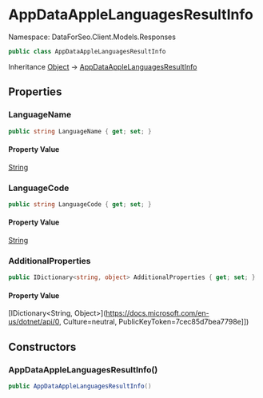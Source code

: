 # AppDataAppleLanguagesResultInfo

Namespace: DataForSeo.Client.Models.Responses

```csharp
public class AppDataAppleLanguagesResultInfo
```

Inheritance [Object](https://docs.microsoft.com/en-us/dotnet/api/Object) → [AppDataAppleLanguagesResultInfo](./AppDataAppleLanguagesResultInfo.md)

## Properties

### **LanguageName**

```csharp
public string LanguageName { get; set; }
```

#### Property Value

[String](https://docs.microsoft.com/en-us/dotnet/api/String)<br>

### **LanguageCode**

```csharp
public string LanguageCode { get; set; }
```

#### Property Value

[String](https://docs.microsoft.com/en-us/dotnet/api/String)<br>

### **AdditionalProperties**

```csharp
public IDictionary<string, object> AdditionalProperties { get; set; }
```

#### Property Value

[IDictionary&lt;String, Object&gt;](https://docs.microsoft.com/en-us/dotnet/api/0, Culture=neutral, PublicKeyToken=7cec85d7bea7798e]])<br>

## Constructors

### **AppDataAppleLanguagesResultInfo()**

```csharp
public AppDataAppleLanguagesResultInfo()
```

